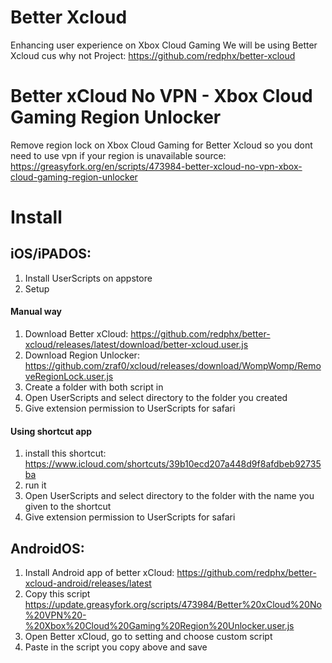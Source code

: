 

# Better Xcloud

Enhancing user experience on Xbox Cloud Gaming
We will be using Better Xcloud cus why not
Project: https://github.com/redphx/better-xcloud

# Better xCloud No VPN - Xbox Cloud Gaming Region Unlocker

Remove region lock on Xbox Cloud Gaming for Better Xcloud so you dont need to use vpn if your region is unavailable
source: https://greasyfork.org/en/scripts/473984-better-xcloud-no-vpn-xbox-cloud-gaming-region-unlocker
# Install
## iOS/iPADOS: 
1. Install UserScripts on appstore
2. Setup
#### Manual way
1. Download Better xCloud: https://github.com/redphx/better-xcloud/releases/latest/download/better-xcloud.user.js
2. Download Region Unlocker: https://github.com/zraf0/xcloud/releases/download/WompWomp/RemoveRegionLock.user.js
3. Create a folder with both script in
4. Open UserScripts and select directory to the folder you created
5. Give extension permission to UserScripts for safari
#### Using shortcut app
1. install this shortcut: https://www.icloud.com/shortcuts/39b10ecd207a448d9f8afdbeb92735ba
2. run it
3. Open UserScripts and select directory to the folder with the name you given to the shortcut
4. Give extension permission to UserScripts for safari
## AndroidOS:
1. Install Android app of better xCloud: https://github.com/redphx/better-xcloud-android/releases/latest
2. Copy this script
https://update.greasyfork.org/scripts/473984/Better%20xCloud%20No%20VPN%20-%20Xbox%20Cloud%20Gaming%20Region%20Unlocker.user.js
3. Open Better xCloud, go to setting and choose custom script
4. Paste in the script you copy above and save
